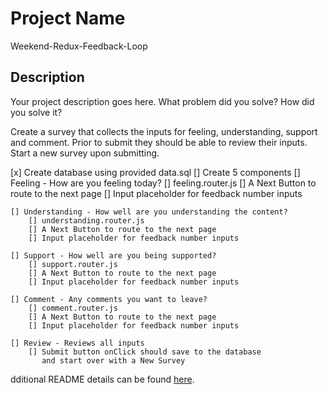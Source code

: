 # Project Name

Weekend-Redux-Feedback-Loop

## Description

Your project description goes here. What problem did you solve? How did you solve it?

Create a survey that collects the inputs for feeling, understanding, support and comment. Prior to submit they should be able to review their inputs. Start a new survey upon submitting.

[x] Create database using provided data.sql
[] Create 5 components
    [] Feeling - How are you feeling today?
        [] feeling.router.js
        [] A Next Button to route to the next page
        [] Input placeholder for feedback number inputs

    [] Understanding - How well are you understanding the content?
        [] understanding.router.js
        [] A Next Button to route to the next page
        [] Input placeholder for feedback number inputs
        
    [] Support - How well are you being supported?
        [] support.router.js
        [] A Next Button to route to the next page
        [] Input placeholder for feedback number inputs
        
    [] Comment - Any comments you want to leave?
        [] comment.router.js
        [] A Next Button to route to the next page
        [] Input placeholder for feedback number inputs
        
    [] Review - Reviews all inputs 
        [] Submit button onClick should save to the database 
           and start over with a New Survey

dditional README details can be found [here](https://github.com/PrimeAcademy/readme-template/blob/master/README.md).
